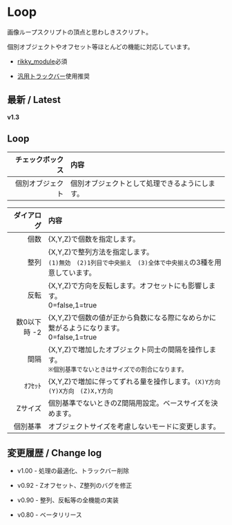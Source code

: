 
# Loop

画像ループスクリプトの頂点と思わしきスクリプト。

個別オブジェクトやオフセット等ほとんどの機能に対応しています。

- [rikky_module](https://hazumurhythm.com/wev/amazon/?script=rikkymodulea2Z)必須

- [汎用トラックバー](https://scrapbox.io/ePi5131/汎用トラックバー)使用推奨


## 最新 / Latest

**v1.3**


## Loop

| チェックボックス | 内容 |
| -: | :- |
| 個別オブジェクト | 個別オブジェクトとして処理できるようにします。 |

| ダイアログ | 内容 |
| -----------: | :- |
| 個数 | {X,Y,Z}で個数を指定します。 |
| 整列 | {X,Y,Z}で整列方法を指定します。<br>`(1)無効　(2)1列目で中央揃え　(3)全体で中央揃え`の3種を用意しています。 |
| 反転 | {X,Y,Z}で方向を反転します。オフセットにも影響します。<br>0=false,1=true |
| 数0以下時 -2 | {X,Y,Z}で個数の値が正から負数になる際になめらかに繋がるようになります。<br>0=false,1=true |
| 間隔 | {X,Y,Z}で増加したオブジェクト同士の間隔を操作します。<br>`※個別基準でないときはサイズでの割合になります。` |
| ｵﾌｾｯﾄ | {X,Y,Z}で増加に伴ってずれる量を操作します。`(X)Y方向　(Y)X方向　(Z)X,Y方向` |
| Zサイズ | 個別基準でないときのZ間隔用設定。ベースサイズを決めます。 |
| 個別基準 | オブジェクトサイズを考慮しないモードに変更します。 |



## 変更履歴 / Change log

- v1.00 - 処理の最適化、トラックバー削除

- v0.92 - Zオフセット、Z整列のバグを修正

- v0.90 - 整列、反転等の全機能の実装

- v0.80 - ベータリリース
